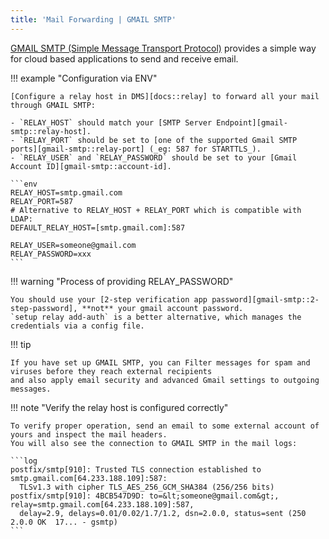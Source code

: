 ```yaml
---
title: 'Mail Forwarding | GMAIL SMTP'
---
```


[GMAIL SMTP (Simple Message Transport Protocol)][gmail-smtp] provides a simple way for cloud based applications to send and receive email.

!!! example "Configuration via ENV"

    [Configure a relay host in DMS][docs::relay] to forward all your mail through GMAIL SMTP:

    - `RELAY_HOST` should match your [SMTP Server Endpoint][gmail-smtp::relay-host].
    - `RELAY_PORT` should be set to [one of the supported Gmail SMTP ports][gmail-smtp::relay-port] (_eg: 587 for STARTTLS_).
    - `RELAY_USER` and `RELAY_PASSWORD` should be set to your [Gmail Account ID][gmail-smtp::account-id].

    ```env
    RELAY_HOST=smtp.gmail.com
    RELAY_PORT=587
    # Alternative to RELAY_HOST + RELAY_PORT which is compatible with LDAP:
    DEFAULT_RELAY_HOST=[smtp.gmail.com]:587

    RELAY_USER=someone@gmail.com
    RELAY_PASSWORD=xxx
    ```

!!! warning "Process of providing RELAY_PASSWORD"

    You should use your [2-step verification app password][gmail-smtp::2-step-password], **not** your gmail account password.
    `setup relay add-auth` is a better alternative, which manages the credentials via a config file.
    
!!! tip

    If you have set up GMAIL SMTP, you can Filter messages for spam and viruses before they reach external recipients
    and also apply email security and advanced Gmail settings to outgoing messages.

!!! note "Verify the relay host is configured correctly"

    To verify proper operation, send an email to some external account of yours and inspect the mail headers.
    You will also see the connection to GMAIL SMTP in the mail logs:

    ```log
    postfix/smtp[910]: Trusted TLS connection established to smtp.gmail.com[64.233.188.109]:587:
      TLSv1.3 with cipher TLS_AES_256_GCM_SHA384 (256/256 bits)
    postfix/smtp[910]: 4BCB547D9D: to=&lt;someone@gmail.com&gt;, relay=smtp.gmail.com[64.233.188.109]:587,
      delay=2.9, delays=0.01/0.02/1.7/1.2, dsn=2.0.0, status=sent (250 2.0.0 OK  17... - gsmtp)
    ```

[docs::relay]: ./relay-hosts.md
[gmail-smtp]: https://support.google.com/a/answer/2956491?sjid=10042458694956130936-AP
[gmail-smtp::relay-host]: https://support.google.com/a/answer/176600
[gmail-smtp::relay-port]: https://support.google.com/a/answer/2956491
[gmail-smtp::account-id]: https://myaccount.google.com/security?gar=1
[gmail-smtp::2-step-password]: https://support.google.com/accounts/answer/185833
